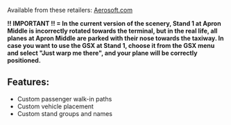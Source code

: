 <!--- Licensed Under: CC BY-NC 4.0 --->
Available from these retailers: [Aerosoft.com](https://www.aerosoft.com/en/shop/flight/microsoft-flight-simulator/msfs-2020/msfs-sceneries/msfs-europe/3883/aerosoft-airport-brno?number=AS15831)

 **!! IMPORTANT !! = In the current version of the scenery, Stand 1 at Apron Middle is incorrectly rotated towards the terminal, but in the real life, all planes at Apron Middle are parked with their nose towards the taxiway. In case you want to use the GSX at Stand 1, choose it from the GSX menu and select "Just warp me there", and your plane will be correctly positioned.**

## Features:
- Custom passenger walk-in paths
- Custom vehicle placement
- Custom stand groups and names